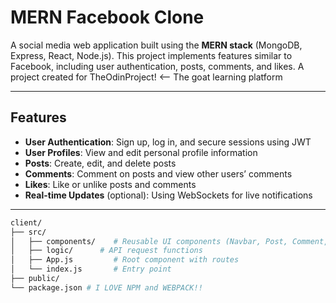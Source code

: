 # MERN Facebook Clone

A social media web application built using the **MERN stack** (MongoDB, Express, React, Node.js). This project implements features similar to Facebook, including user authentication, posts, comments, and likes. A project created for TheOdinProject! <-- The goat learning platform

---

## Features
- **User Authentication**: Sign up, log in, and secure sessions using JWT  
- **User Profiles**: View and edit personal profile information  
- **Posts**: Create, edit, and delete posts  
- **Comments**: Comment on posts and view other users’ comments  
- **Likes**: Like or unlike posts and comments  
- **Real-time Updates** (optional): Using WebSockets for live notifications  

---

```bash
client/
├── src/
│   ├── components/    # Reusable UI components (Navbar, Post, Comment, etc.)
│   ├── logic/      # API request functions
│   ├── App.js         # Root component with routes
│   └── index.js       # Entry point
├── public/
└── package.json # I LOVE NPM and WEBPACK!!
